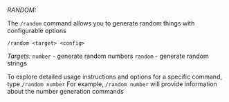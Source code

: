 *RANDOM:*

The `/random` command allows you to generate random things with configurable options

`/random <target> <config>`

*Targets:*
`number` \- generate random numbers
`random` \- generate random strings

To explore detailed usage instructions and options for a specific command, type `/random number`
For example, `/random number` will provide information about the number generation commands
